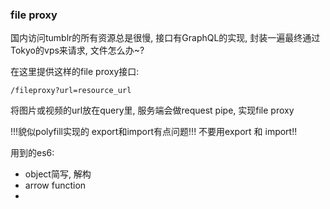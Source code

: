 ### file proxy
国内访问tumblr的所有资源总是很慢, 接口有GraphQL的实现, 封装一遍最终通过Tokyo的vps来请求, 文件怎么办~?

在这里提供这样的file proxy接口:

`/fileproxy?url=resource_url`

将图片或视频的url放在query里, 服务端会做request pipe, 实现file proxy




!!!貌似polyfill实现的 export和import有点问题!!!
不要用export 和 import!!

用到的es6:
* object简写, 解构
* arrow function
* 
